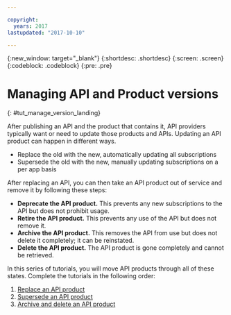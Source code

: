 ```yaml
---

copyright:
  years: 2017
lastupdated: "2017-10-10"

---
```



{:new_window: target="_blank"}
{:shortdesc: .shortdesc}
{:screen: .screen}
{:codeblock: .codeblock}
{:pre: .pre}

# Managing API and Product versions
{: #tut_manage_version_landing}

After publishing an API and the product that contains it, API providers typically want or need to update those products and APIs. Updating an API product can happen in different ways.  

- Replace the old with the new, automatically updating all subscriptions
- Supersede the old with the new, manually updating subscriptions on a per app basis

After replacing an API, you can then take an API product out of service and remove it by following these steps:

- **Deprecate the API product.** This prevents any new subscriptions to the API but does not prohibit usage.
- **Retire the API product.** This prevents any use of the API but does not remove it.
- **Archive the API product.** This removes the API from use but does not delete it completely; it can be reinstated.
- **Delete the API product.** The API product is gone completely and cannot be retrieved.

In this series of tutorials, you will move API products through all of these states. Complete the tutorials in the following order:

1. [Replace an API product](/docs/services/apiconnect/tutorials/tut_manage_replace.html)
2. [Supersede an API product](/docs/services/apiconnect/tutorials/tut_manage_supercede.html)
3. [Archive and delete an API product](/docs/services/apiconnect/tutorials/tut_manage_remove.html)








